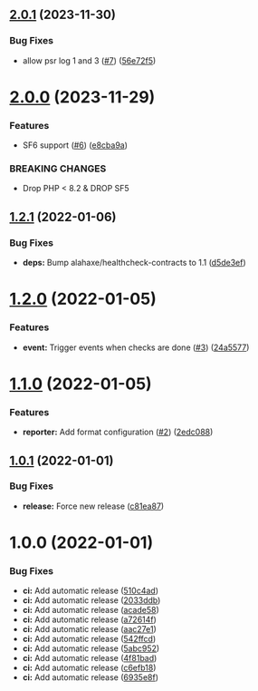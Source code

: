 ## [2.0.1](https://github.com/lahaxearnaud/healthcheck-bundle/compare/v2.0.0...v2.0.1) (2023-11-30)


### Bug Fixes

* allow psr log 1 and 3 ([#7](https://github.com/lahaxearnaud/healthcheck-bundle/issues/7)) ([56e72f5](https://github.com/lahaxearnaud/healthcheck-bundle/commit/56e72f523841841df3300f16013685b52c7d9dca))

# [2.0.0](https://github.com/lahaxearnaud/healthcheck-bundle/compare/v1.2.1...v2.0.0) (2023-11-29)


### Features

* SF6 support ([#6](https://github.com/lahaxearnaud/healthcheck-bundle/issues/6)) ([e8cba9a](https://github.com/lahaxearnaud/healthcheck-bundle/commit/e8cba9aff907894567c702089dd363c2e7226269))


### BREAKING CHANGES

* Drop PHP < 8.2 & DROP SF5

## [1.2.1](https://github.com/lahaxearnaud/healthcheck-bundle/compare/v1.2.0...v1.2.1) (2022-01-06)


### Bug Fixes

* **deps:** Bump alahaxe/healthcheck-contracts to 1.1 ([d5de3ef](https://github.com/lahaxearnaud/healthcheck-bundle/commit/d5de3effda742d3457a061d1a458e09d32286864))

# [1.2.0](https://github.com/lahaxearnaud/healthcheck-bundle/compare/v1.1.0...v1.2.0) (2022-01-05)


### Features

* **event:** Trigger events when checks are done ([#3](https://github.com/lahaxearnaud/healthcheck-bundle/issues/3)) ([24a5577](https://github.com/lahaxearnaud/healthcheck-bundle/commit/24a557701caaf43d8a1099999c97dadc39d44925))

# [1.1.0](https://github.com/lahaxearnaud/healthcheck-bundle/compare/v1.0.1...v1.1.0) (2022-01-05)


### Features

* **reporter:** Add format configuration ([#2](https://github.com/lahaxearnaud/healthcheck-bundle/issues/2)) ([2edc088](https://github.com/lahaxearnaud/healthcheck-bundle/commit/2edc08870f23b4a34a0998cfc838cd46231d8111))

## [1.0.1](https://github.com/lahaxearnaud/healthcheck-bundle/compare/v1.0.0...v1.0.1) (2022-01-01)


### Bug Fixes

* **release:** Force new release ([c81ea87](https://github.com/lahaxearnaud/healthcheck-bundle/commit/c81ea87195cf3763ca71942ff10e250aee4b203a))

# 1.0.0 (2022-01-01)


### Bug Fixes

* **ci:** Add automatic release ([510c4ad](https://github.com/lahaxearnaud/healthcheck-bundle/commit/510c4ad04805e024b2635b8a1a26a7d72ad2df80))
* **ci:** Add automatic release ([2033ddb](https://github.com/lahaxearnaud/healthcheck-bundle/commit/2033ddb8eadc4001a91db1ef5b4fb688f88f82a3))
* **ci:** Add automatic release ([acade58](https://github.com/lahaxearnaud/healthcheck-bundle/commit/acade587a37ea6892d26a24e418f2fcb2d286105))
* **ci:** Add automatic release ([a72614f](https://github.com/lahaxearnaud/healthcheck-bundle/commit/a72614f0f8ef49c0d7b57ffffa300cf421fd26a2))
* **ci:** Add automatic release ([aac27e1](https://github.com/lahaxearnaud/healthcheck-bundle/commit/aac27e1ac22f77e4b27eb7c71fb9b35e0630cbba))
* **ci:** Add automatic release ([542ffcd](https://github.com/lahaxearnaud/healthcheck-bundle/commit/542ffcd5e9a19dc0e0179c2e24ebdf399b385420))
* **ci:** Add automatic release ([5abc952](https://github.com/lahaxearnaud/healthcheck-bundle/commit/5abc952dc17d6eb89d9b4dfd23eeb9f1fe6cd374))
* **ci:** Add automatic release ([4f81bad](https://github.com/lahaxearnaud/healthcheck-bundle/commit/4f81bad587bedb747ac8bb1addbfec02034cc683))
* **ci:** Add automatic release ([c6efb18](https://github.com/lahaxearnaud/healthcheck-bundle/commit/c6efb18ee5c4b5ec4fa17ced5512f111c63b9edb))
* **ci:** Add automatic release ([6935e8f](https://github.com/lahaxearnaud/healthcheck-bundle/commit/6935e8fc455a7f431c82f587685dcee396546f43))
